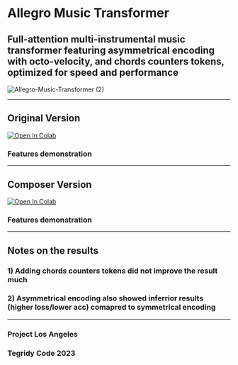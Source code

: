 # Allegro Music Transformer
## Full-attention multi-instrumental music transformer featuring asymmetrical encoding with octo-velocity, and chords counters tokens, optimized for speed and performance

![Allegro-Music-Transformer (2)](https://github.com/asigalov61/Allegro-Music-Transformer/assets/56325539/264a6c17-be3a-4922-91de-91ee61d634b7)

***

## Original Version

[![Open In Colab][colab-badge]][colab-notebook2]

[colab-notebook2]: <https://colab.research.google.com/github/asigalov61/Allegro-Music-Transformer/blob/main/Allegro_Music_Transformer.ipynb>
[colab-badge]: <https://colab.research.google.com/assets/colab-badge.svg>

### Features demonstration

***

## Composer Version

[![Open In Colab][colab-badge]][colab-notebook3]

[colab-notebook3]: <https://colab.research.google.com/github/asigalov61/Allegro-Music-Transformer/blob/main/Allegro_Music_Transformer_Composer.ipynb>
[colab-badge]: <https://colab.research.google.com/assets/colab-badge.svg>

### Features demonstration

***

## Notes on the results

### 1) Adding chords counters tokens did not improve the result much
### 2) Asymmetrical encoding also showed inferrior results (higher loss/lower acc) comapred to symmetrical encoding

***

### Project Los Angeles
### Tegridy Code 2023

